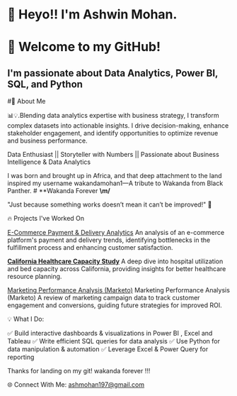 # 👋 **Heyo!! I'm Ashwin Mohan.**

# 🚀 Welcome to my GitHub!

## **I'm passionate about Data Analytics, Power BI, SQL, and Python**

#🌟 About Me

📊💡.Blending data analytics expertise with business strategy, I transform complex datasets into actionable insights. I drive decision-making, enhance stakeholder engagement, and identify opportunities to optimize revenue and business performance.

Data Enthusiast || Storyteller with Numbers || Passionate about Business Intelligence & Data Analytics

I was born and brought up in Africa, and that deep attachment to the land inspired my username wakandamohan1—A tribute to Wakanda from Black Panther. # **Wakanda Forever **\m/**

"Just because something works doesn’t mean it can’t be improved!" 🖤


🔥 Projects I've Worked On

[E-Commerce Payment & Delivery Analytics](https://github.com/wakandamohan1/E-Commerce-Payment-and-Delivery-Analytics-Case-Study)
An analysis of an e-commerce platform's payment and delivery trends, identifying bottlenecks in the fulfillment process and enhancing customer satisfaction.

**[California Healthcare Capacity Study](https://github.com/wakandamohan1/California-Healthcare-Capacity-Study)**
A deep dive into hospital utilization and bed capacity across California, providing insights for better healthcare resource planning.

[Marketing Performance Analysis (Marketo)](https://github.com/wakandamohan1/Marketing-Performance-Marketo-Data)
Marketing Performance Analysis (Marketo)
A review of marketing campaign data to track customer engagement and conversions, guiding future strategies for improved ROI.





💡 What I Do:

✅ Build interactive dashboards & visualizations in Power BI , Excel and Tableau
✅ Write efficient SQL queries for data analysis
✅ Use Python for data manipulation & automation
✅ Leverage Excel & Power Query for reporting

Thanks for landing on my git! wakanda forever !!!

🌐 Connect With Me: ashmohan197@gmail.com
